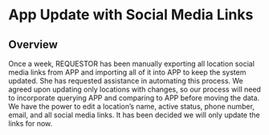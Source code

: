 # App Update with Social Media Links

## Overview
Once a week, REQUESTOR has been manually exporting all location social media links from APP and importing all of it into APP to keep the system updated. She has requested assistance in automating this process.
We agreed upon updating only locations with changes, so our process will need to incorporate querying APP and comparing to APP before moving the data.
We have the power to edit a location’s name, active status, phone number, email, and all social media links. It has been decided we will only update the links for now.
